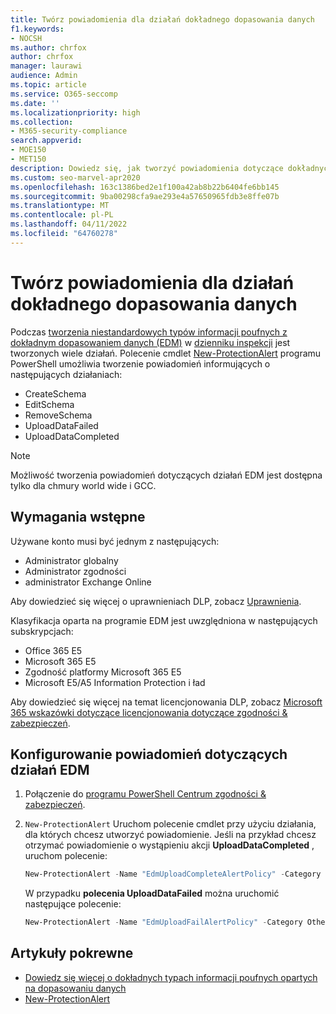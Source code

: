 ```yaml
---
title: Twórz powiadomienia dla działań dokładnego dopasowania danych
f1.keywords:
- NOCSH
ms.author: chrfox
author: chrfox
manager: laurawi
audience: Admin
ms.topic: article
ms.service: O365-seccomp
ms.date: ''
ms.localizationpriority: high
ms.collection:
- M365-security-compliance
search.appverid:
- MOE150
- MET150
description: Dowiedz się, jak tworzyć powiadomienia dotyczące dokładnych działań dopasowania danych.
ms.custom: seo-marvel-apr2020
ms.openlocfilehash: 163c1386bed2e1f100a42ab8b22b6404fe6bb145
ms.sourcegitcommit: 9ba00298cfa9ae293e4a57650965fdb3e8ffe07b
ms.translationtype: MT
ms.contentlocale: pl-PL
ms.lasthandoff: 04/11/2022
ms.locfileid: "64760278"
---
```

# <a name="create-notifications-for-exact-data-match-activities"></a>Twórz powiadomienia dla działań dokładnego dopasowania danych

Podczas [tworzenia niestandardowych typów informacji poufnych z dokładnym dopasowaniem danych (EDM)](sit-learn-about-exact-data-match-based-sits.md#learn-about-exact-data-match-based-sensitive-information-types) w [dzienniku inspekcji](search-the-audit-log-in-security-and-compliance.md#before-you-search-the-audit-log) jest tworzonych wiele działań. Polecenie cmdlet [New-ProtectionAlert](/powershell/module/exchange/new-protectionalert) programu PowerShell umożliwia tworzenie powiadomień informujących o następujących działaniach:

- CreateSchema
- EditSchema
- RemoveSchema
- UploadDataFailed
- UploadDataCompleted

> [!NOTE]
 Możliwość tworzenia powiadomień dotyczących działań EDM jest dostępna tylko dla chmury world wide i GCC.

## <a name="pre-requisites"></a>Wymagania wstępne

Używane konto musi być jednym z następujących:

- Administrator globalny
- Administrator zgodności
- administrator Exchange Online

Aby dowiedzieć się więcej o uprawnieniach DLP, zobacz [Uprawnienia](data-loss-prevention-policies.md#permissions).

Klasyfikacja oparta na programie EDM jest uwzględniona w następujących subskrypcjach:

- Office 365 E5
- Microsoft 365 E5
- Zgodność platformy Microsoft 365 E5
- Microsoft E5/A5 Information Protection i ład

Aby dowiedzieć się więcej na temat licencjonowania DLP, zobacz [Microsoft 365 wskazówki dotyczące licencjonowania dotyczące zgodności & zabezpieczeń](/office365/servicedescriptions/microsoft-365-service-descriptions/microsoft-365-tenantlevel-services-licensing-guidance/microsoft-365-security-compliance-licensing-guidance#information-protection).

## <a name="configure-notifications-for-edm-activities"></a>Konfigurowanie powiadomień dotyczących działań EDM

1. Połączenie do [programu PowerShell Centrum zgodności & zabezpieczeń](/powershell/exchange/connect-to-scc-powershell).

2. `New-ProtectionAlert` Uruchom polecenie cmdlet przy użyciu działania, dla których chcesz utworzyć powiadomienie.  Jeśli na przykład chcesz otrzymać powiadomienie o wystąpieniu akcji **UploadDataCompleted** , uruchom polecenie:

    ```powershell
    New-ProtectionAlert -Name "EdmUploadCompleteAlertPolicy" -Category Others -NotifyUser <address to send notification to> -ThreatType Activity -Operation UploadDataCompleted -Description "Custom alert policy to track when EDM upload Completed" -AggregationType None
    ```
    
    W przypadku **polecenia UploadDataFailed** można uruchomić następujące polecenie:
    
    ```powershell
    New-ProtectionAlert -Name "EdmUploadFailAlertPolicy" -Category Others -NotifyUser <SMTP address to send notification to> -ThreatType Activity -Operation UploadDataFailed -Description "Custom alert policy to track when EDM upload Failed" -AggregationType None -Severity High
    ```

## <a name="related-articles"></a>Artykuły pokrewne

- [Dowiedz się więcej o dokładnych typach informacji poufnych opartych na dopasowaniu danych](sit-learn-about-exact-data-match-based-sits.md#learn-about-exact-data-match-based-sensitive-information-types)
- [New-ProtectionAlert](/powershell/module/exchange/new-protectionalert)